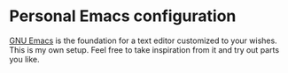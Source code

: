 Personal Emacs configuration
============================

[GNU Emacs](https://www.gnu.org/software/emacs/) is the foundation for a text
editor customized to your wishes. This is my own setup. Feel free to take
inspiration from it and try out parts you like.
